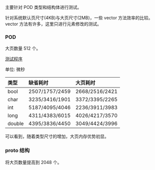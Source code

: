 
主要针对 POD 类型和结构体进行测试。

针对系统默认页尺寸(4KB)与大页尺寸(2MB)，一些 vector 方法效率的比较。
vector 方法有许多，这里只进行元素修改的测试。

### POD

大页数量 512 个。

[测试程序](t/04_try_pod.cpp)

单位: 微秒

| 类型 | 缺省耗时   |  大页耗时 |
|:-----|:----------|:---------|
| bool | 2507/1757/2459 | 2668/2516/2421 |
| char | 3235/3416/1901 | 3372/3395/2265 |
| int  | 5187/4095/4046 | 2236/3911/3983 |
| long | 4311/4383/6015 | 4026/4217/3570 |
| double | 4395/3836/4450 | 3049/4424/3996 |

可以看到，随着类型尺寸的增加，大页内存优势初显。

### proto 结构

将大页数量提高到 2048 个。



